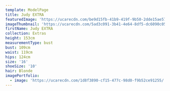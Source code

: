 ```yaml
---
template: ModelPage
title: Judy EXTRA
featuredImage: 'https://ucarecdn.com/be9d15fb-41b9-419f-9b50-2dde15ae576d/'
imageThumbnail: 'https://ucarecdn.com/5ad3c091-3b41-4e64-8df5-dc6090c052c2/'
firstName: Judy EXTRA
collection: Extras
height: 153cm
measurementType: bust
bust: 109cm
waist: 119cm
hips: 124cm
size: '16'
shoeSize: '10'
hair: Blonde
imagePortfolio:
  - image: 'https://ucarecdn.com/1d8f3890-cf15-477c-98d0-f9b52ce91255/'
---
```



